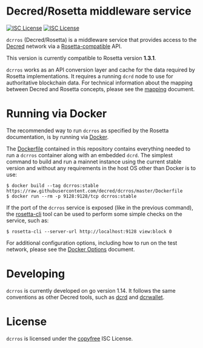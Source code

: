 # Decred/Rosetta middleware service

[![ISC License](https://img.shields.io/badge/license-ISC-blue.svg)](http://copyfree.org)
[![ISC License](https://img.shields.io/badge/rosetta-1.3.1-blue.svg)](https://rosetta-api.org)

`dcrros` (Decred/Rosetta) is a middleware service that provides access to the [Decred](https://www.decred.org) network via a [Rosetta-compatible](https://rosetta-api.org) API.

This version is currently compatible to Rosetta version **1.3.1**.

`dcrros` works as an API conversion layer and cache for the data required by Rosetta implementations. It requires a running `dcrd` node to use for authoritative blockchain data. For technical information about the mapping between Decred and Rosetta concepts, please see the [mapping](/docs/mapping.md) document.

# Running via Docker

The recommended way to run `dcrros` as specified by the Rosetta documentation, is by running via [Docker](https://docker.com).

The [Dockerfile](/Dockerfile) contained in this repository contains everything needed to run a `dcrros` container along with an embedded `dcrd`. The simplest command to build and run a mainnet instance using the current stable version and without any requirements in the host OS other than Docker is to use:

```shell
$ docker build --tag dcrros:stable https://raw.githubusercontent.com/decred/dcrros/master/Dockerfile
$ docker run --rm -p 9128:9128/tcp dcrros:stable
```

If the port of the `dcrros` service is exposed (like in the previous command), the [rosetta-cli](https://github.com/coinbase/rosetta-cli) tool can be used to perform some simple checks on the service, such as:

```shell
$ rosetta-cli --server-url http://localhost:9128 view:block 0
```
 
For additional configuration options, including how to run on the test network, please see the [Docker Options](/docs/docker.md) document.

# Developing

`dcrros` is currently developed on go version 1.14. It follows the same conventions as other Decred tools, such as [dcrd](https://github.com/decred/dcrd) and [dcrwallet](https://github.com/decred/dcrwallet).

# License

`dcrros` is licensed under the [copyfree](http://copyfree.org) ISC License.
